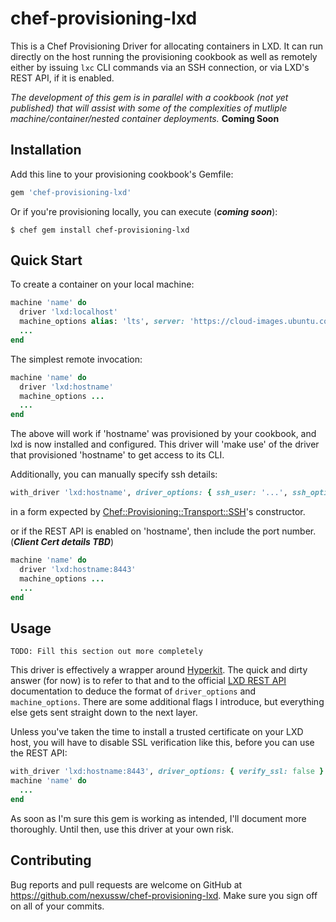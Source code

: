 # chef-provisioning-lxd

This is a Chef Provisioning Driver for allocating containers in LXD.  It can run directly on the host running the provisioning cookbook as well as remotely either by issuing `lxc` CLI commands via an SSH connection, or via LXD's REST API, if it is enabled.

_The development of this gem is in parallel with a cookbook (not yet published) that will assist with some of the complexities of mutliple machine/container/nested container deployments._ __Coming Soon__

## Installation

Add this line to your provisioning cookbook's Gemfile:

```ruby
gem 'chef-provisioning-lxd'
```

Or if you're provisioning locally, you can execute (*__coming soon__*):

    $ chef gem install chef-provisioning-lxd

## Quick Start

To create a container on your local machine:
```ruby
machine 'name' do
  driver 'lxd:localhost'
  machine_options alias: 'lts', server: 'https://cloud-images.ubuntu.com/releases', protocol: 'simplestreams'
  ...
end
```

The simplest remote invocation:
```ruby
machine 'name' do
  driver 'lxd:hostname'
  machine_options ...
  ...
end
```
The above will work if 'hostname' was provisioned by your cookbook, and lxd is now installed and configured.  This driver will 'make use' of the driver that provisioned 'hostname' to get access to its CLI.

Additionally, you can manually specify ssh details:
```ruby
with_driver 'lxd:hostname', driver_options: { ssh_user: '...', ssh_options: { ... } }
```
in a form expected by [Chef::Provisioning::Transport::SSH](https://github.com/chef/chef-provisioning/blob/master/lib/chef/provisioning/transport/ssh.rb)'s constructor.

or if the REST API is enabled on 'hostname', then include the port number.  (*__Client Cert details TBD__*)
```ruby
machine 'name' do
  driver 'lxd:hostname:8443'
  machine_options ...
  ...
end
```

## Usage

`TODO: Fill this section out more completely`

This driver is effectively a wrapper around [Hyperkit](http://jeffshantz.github.io/hyperkit).  The quick and dirty answer (for now) is to refer to that and to the official [LXD REST API](https://github.com/lxc/lxd/blob/master/doc/rest-api.md) documentation to deduce the format of `driver_options` and `machine_options`.  There are some additional flags I introduce, but everything else gets sent straight down to the next layer.

Unless you've taken the time to install a trusted certificate on your LXD host, you will have to disable SSL verification like this, before you can use the REST API:

```ruby
with_driver 'lxd:hostname:8443', driver_options: { verify_ssl: false }
machine 'name' do
  ...
end
```

As soon as I'm sure this gem is working as intended, I'll document more thoroughly.  Until then, use this driver at your own risk.

## Contributing

Bug reports and pull requests are welcome on GitHub at https://github.com/nexussw/chef-provisioning-lxd.  Make sure you sign off on all of your commits.

